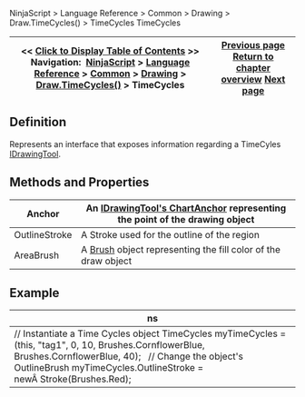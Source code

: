 ﻿
NinjaScript > Language Reference > Common > Drawing > Draw.TimeCycles() > TimeCycles
TimeCycles

| << [Click to Display Table of Contents](timecycles.md) >> **Navigation:**     [NinjaScript](ninjascript.md) > [Language Reference](language_reference_wip.md) > [Common](common.md) > [Drawing](drawing.md) > [Draw.TimeCycles()](draw_timecycles.md) > TimeCycles | [Previous page](draw_timecycles.md) [Return to chapter overview](draw_timecycles.md) [Next page](draw_trendchannel.md) |
| --- | --- |

## Definition
Represents an interface that exposes information regarding a TimeCyles [IDrawingTool](idrawingtool.md).
 
## Methods and Properties
| Anchor | An [IDrawingTool's ChartAnchor](idrawingtool.htm#chartanchor) representing the point of the drawing object |
| --- | --- |
| OutlineStroke | A Stroke used for the outline of the region |
| AreaBrush | A [Brush](http://msdn.microsoft.com/en-us/library/system.windows.media.brush(v=vs.110).aspx) object representing the fill color of the draw object |

## 
## 
## 
## Example
| ns |
| --- |
| // Instantiate a Time Cycles object TimeCycles myTimeCycles = (this, "tag1", 0, 10, Brushes.CornflowerBlue, Brushes.CornflowerBlue, 40);   // Change the object's OutlineBrush myTimeCycles.OutlineStroke = newÂ Stroke(Brushes.Red); |

